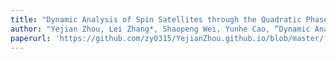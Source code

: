 ```yaml
---
title: "Dynamic Analysis of Spin Satellites through the Quadratic Phase Estimation in Multiple-station Radar Images"
author: "Yejian Zhou, Lei Zhang*, Shaopeng Wei, Yunhe Cao, “Dynamic Analysis of Spin Satellites through the Quadratic Phase Estimation in Multiple-station Radar Images”, IEEE Transactions on Computational Imaging,no.6, pp. 894-907, 2020."
paperurl: 'https://github.com/zy0315/YejianZhou.github.io/blob/master/files/Automatic_Dynamic_Estimation_of_On-Orbit_Satellites_Through_Spaceborne_ISAR_Imaging.pdf'
---
```


